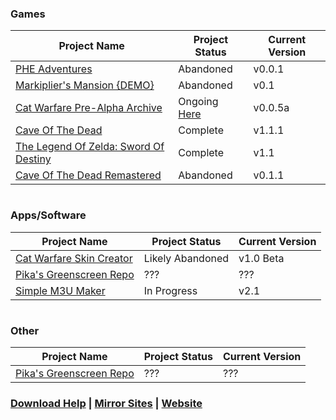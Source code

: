 <head>
<link rel="shortcut icon" type="image/x-icon" href="assets/images/favicon.ico">
</head>

<h3>Games</h3>

Project Name | Project Status | Current Version
------------ | ------------- | ------------
[PHE Adventures](https://pikakid98.github.io/phe-adventures/) | Abandoned | v0.0.1
[Markiplier's Mansion {DEMO}](https://pikakid98.github.io/markipliers-mansion-demo/) | Abandoned | v0.1
[Cat Warfare Pre-Alpha Archive](https://pikakid98.github.io/cat-warfare-pre-alpha-archive) | Ongoing [Here](https://store.steampowered.com/app/923370) | v0.0.5a
[Cave Of The Dead](https://pikakid98.github.io/cave-of-the-dead) | Complete | v1.1.1
[The Legend Of Zelda: Sword Of Destiny](https://pikakid98.github.io/the-legend-of-zelda-sword-of-destiny) | Complete | v1.1
[Cave Of The Dead Remastered](https://pikakid98.github.io/cave-of-the-dead-remastered) | Abandoned | v0.1.1

<h1></h1>

<h3>Apps/Software</h3>

Project Name | Project Status | Current Version
------------ | ------------- | ------------
[Cat Warfare Skin Creator](https://pikakid98.github.io/cat-warfare-skin-creator) | Likely Abandoned | v1.0 Beta
[Pika's Greenscreen Repo](https://pikakid98.github.io/pikas-greenscreen-repo) | ??? | ???
[Simple M3U Maker](https://pikakid98.github.io/simple-m3u-maker) | In Progress | v2.1

<h1></h1>

<h3>Other</h3>

Project Name | Project Status | Current Version
------------ | ------------- | ------------
[Pika's Greenscreen Repo](https://pikakid98.github.io/pikas-greenscreen-repo) | ??? | ???


### [Download Help](https://pikakid98.github.io/help) | [Mirror Sites](https://pikakid98.github.io/mirror) | [Website](https://pikakid98.wordpress.com/)
